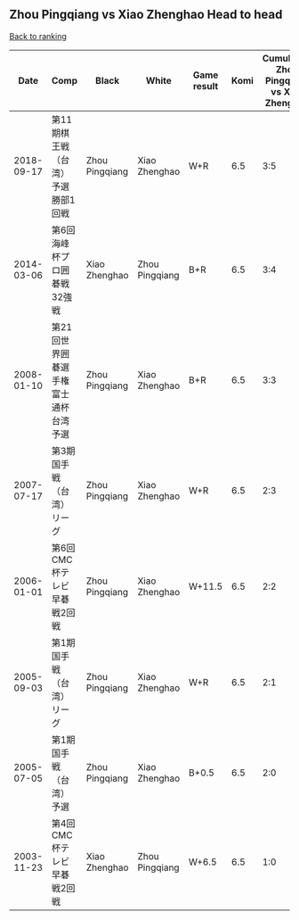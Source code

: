 ## Zhou Pingqiang vs Xiao Zhenghao Head to head

[Back to ranking](../../index.md)




| **Date** | **Comp** | **Black** | **White** | **Game result** | **Komi** | **Cumulative Zhou Pingqiang vs Xiao Zhenghao** | **Zhou Pingqiang streak** | **Xiao Zhenghao streak** | 
| --- | --- | --- | --- | --- | --- | --- | --- | --- |
| 2018-09-17 | 第11期棋王戦（台湾）予選勝部1回戦 | Zhou Pingqiang | Xiao Zhenghao | W+R | 6.5 | 3:5 | 0 | 2 | 
| 2014-03-06 | 第6回海峰杯プロ囲碁戦32強戦 | Xiao Zhenghao | Zhou Pingqiang | B+R | 6.5 | 3:4 | 0 | 1 | 
| 2008-01-10 | 第21回世界囲碁選手権富士通杯台湾予選 | Zhou Pingqiang | Xiao Zhenghao | B+R | 6.5 | 3:3 | 1 | 0 | 
| 2007-07-17 | 第3期国手戦（台湾）リーグ | Zhou Pingqiang | Xiao Zhenghao | W+R | 6.5 | 2:3 | 0 | 3 | 
| 2006-01-01 | 第6回CMC杯テレビ早碁戦2回戦 | Zhou Pingqiang | Xiao Zhenghao | W+11.5 | 6.5 | 2:2 | 0 | 2 | 
| 2005-09-03 | 第1期国手戦（台湾）リーグ | Zhou Pingqiang | Xiao Zhenghao | W+R | 6.5 | 2:1 | 0 | 1 | 
| 2005-07-05 | 第1期国手戦（台湾）予選 | Zhou Pingqiang | Xiao Zhenghao | B+0.5 | 6.5 | 2:0 | 2 | 0 | 
| 2003-11-23 | 第4回CMC杯テレビ早碁戦2回戦 | Xiao Zhenghao | Zhou Pingqiang | W+6.5 | 6.5 | 1:0 | 1 | 0 |




